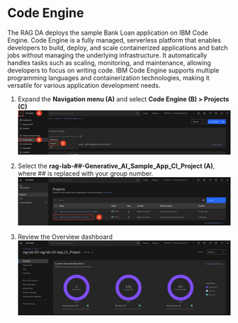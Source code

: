# Code Engine

The RAG DA deploys the sample Bank Loan application on IBM Code Engine. Code Engine is a fully managed, serverless platform that enables developers to build, deploy, and scale containerized applications and batch jobs without managing the underlying infrastructure. It automatically handles tasks such as scaling, monitoring, and maintenance, allowing developers to focus on writing code. IBM Code Engine supports multiple programming languages and containerization technologies, making it versatile for various application development needs.

1. Expand the **Navigation menu (A)** and select **Code Engine (B) > Projects (C)**
![alt text](../images/1.4.1.png)

2. Select the **rag-lab-##-Generative_AI_Sample_App_CI_Project (A)**, where ## is replaced with your group number. 
![alt text](../images/1.4.2.png)

3. Review the Overview dashboard 
![alt text](../images/1.4.3.png)